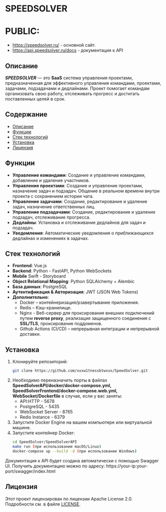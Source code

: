 # SPEEDSOLVER

# PUBLIC:
- https://speedsolver.ru/ - основной сайт.
- https://api.speedsolver.ru/docs - документация к API

## Описание

***SPEEDSOLVER*** — это **SaaS** система управления проектами, предназначенная для эффективного управления командами, проектами, задачами, подзадачами и дедлайнами. Проект помогает командам организовать свою работу, отслеживать прогресс и достигать поставленных целей в срок.

## Содержание

- [Описание](#описание)
- [Функции](#функции)
- [Стек технологий](#стек-технологий)
- [Установка](#установка)
- [Лицензия](#лицензия)

## Функции

- **Управление командами**: Создание и управление командами, добавление и удаление участников.
- **Управление проектами**: Создание и управление проектами, назначение задач и подзадач. Общение в реальном времени внутри проекта с сохранением истории чата.
- **Управление задачами**: Создание, редактирование и удаление задач, назначение ответственных лиц.
- **Управление подзадачами**: Создание, редактирование и удаление подзадач, отслеживание прогресса.
- **Дедлайны**: Установка и отслеживание дедлайнов для задач и подзадач.
- **Уведомления**: Автоматические уведомления о приближающихся дедлайнах и изменениях в задачах.

## Стек технологий

- **Frontend**: Vue.js
- **Backend**: Python - FastAPI, Python WebSockets
- **Mobile** Swift - Storyboard
- **Object Relational Mapping**: Python SQLAlchemy + Alembic
- **База данных**: PostgreSQL
- **Аутентификация & Авторизация**: JWT (JSON Web Tokens)
- **Дополнительно**:
   - Docker – контейнеризация/рзавертывание приложения.
   - Redis – Кэш-хранилище.
   - Nginx - Веб-сервер для проксирования внешних подключений путем **reverse proxy**, реализация защищенного соединения с **SSL/TLS**, проксирование поддоменов.
   - Github Actions (CI/CD) – непрерывная интеграции и непрерывной доставки.

## Установка

1. Клонируйте репозиторий:
   ```bash
   git clone https://github.com/xxxw1tnessbtwxxx/SpeedSolver.git

2. Необходимо переназначить порты в файлах **SpeedSolverAPI/docker/docker-compose.yml, SpeedSolverFrontend/docker-compose.web.yml, WebSocket/Dockerfile** в случае, если у вас заняты:
   - API:HTTP - 5678
   - PostgreSQL - 5435
   - WebSocket Server - 8765
   - Redis Instance - 6379
4. Запустите Docker Engine на вашем компьютере или виртуальной машине.
5. Запустите контейнер Docker:
   ```bash
   cd SpeedSolver/SpeedSolverAPI 
   make run (при использовании macOS/Linux)
   docker-compose up --build -d (при использовании Windows)

Документация к API будет создана автоматически с помощью Swagger UI. Получить документацию можно по адресу: https://your-ip:your-port/swagger/index.html

## Лицензия
Этот проект лицензирован по лицензии Apache License 2.0. Подробности см. в файле [LICENSE](https://github.com/w1tnessbtwwwww/SpeedSolver/blob/master/LICENSE).